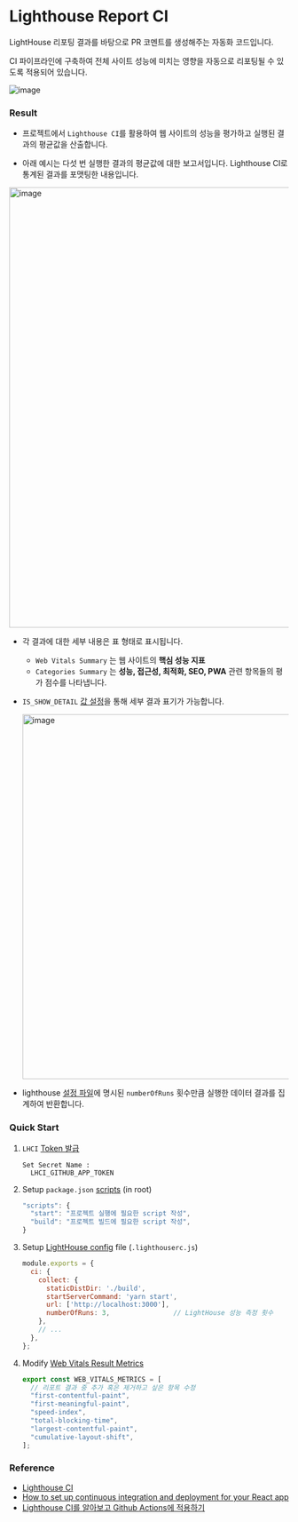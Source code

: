 # Lighthouse Report CI 

LightHouse 리포팅 결과를 바탕으로 PR 코멘트를 생성해주는 자동화 코드입니다.

CI 파이프라인에 구축하여 전체 사이트 성능에 미치는 영향을 자동으로 리포팅될 수 있도록 적용되어 있습니다. <br />

<img alt="image" src="https://github.com/ria-ahyoung/Tech-Lab/assets/136766625/59ff24b1-dc1d-4c02-96dc-cc43a37c207e">



### Result

- 프로젝트에서 `Lighthouse CI`를 활용하여 웹 사이트의 성능을 평가하고 실행된 결과의 평균값을 산출합니다.

- 아래 예시는 다섯 번 실행한 결과의 평균값에 대한 보고서입니다. Lighthouse CI로 통계된 결과를 포맷팅한 내용입니다.


<img width="793" alt="image" src="https://github.com/ria-ahyoung/lighthouse-report-ci/assets/136766625/885b5e4c-6ac9-4064-a583-8176e7935bc1">



- 각 결과에 대한 세부 내용은 표 형태로 표시됩니다.
  - `Web Vitals Summary` 는 웹 사이트의 **핵심 성능 지표**
  - `Categories Summary` 는 **성능, 접근성, 최적화, SEO, PWA** 관련 항목들의 평가 점수를 나타냅니다.
 
- `IS_SHOW_DETAIL` [값 설정](https://github.com/ria-ahyoung/lighthouse-report-ci/blob/main/.github/utils/report/static.js#L1)을 통해 세부 결과 표기가 가능합니다.

  <img width="657" alt="image" src="https://github.com/ria-ahyoung/lighthouse-report-ci/assets/136766625/1c846bbd-f5f1-4ca1-bc96-137f7374881b">


- lighthouse [설정 파일](https://github.com/ria-ahyoung/lighthouse-report-ci/blob/main/.lighthouserc.js#L7)에 명시된 `numberOfRuns` 횟수만큼 실행한 데이터 결과를 집계하여 반환합니다.

### Quick Start

1. `LHCI` [Token 발급](https://github.com/apps/lighthouse-ci) 
  
    ```
    Set Secret Name :
      LHCI_GITHUB_APP_TOKEN
    ```


3. Setup `package.json` [scripts](https://github.com/ria-ahyoung/lighthouse-report-ci/blob/main/package.json#L9-L10) (in root)

    ```js
    "scripts": {
      "start": "프로젝트 실행에 필요한 script 작성",
      "build": "프로젝트 빌드에 필요한 script 작성",
    }
    ```


3. Setup [LightHouse config](https://github.com/ria-ahyoung/lighthouse-report-ci/blob/main/.lighthouserc.js) file (`.lighthouserc.js`)

    ```js
    module.exports = {
      ci: {
        collect: {
          staticDistDir: './build',
          startServerCommand: 'yarn start',
          url: ['http://localhost:3000'],
          numberOfRuns: 3,                // LightHouse 성능 측정 횟수
        },
        // ...
      },
    };
    ```

4. Modify [Web Vitals Result Metrics](https://github.com/ria-ahyoung/lighthouse-report-ci/blob/main/.github/utils/report/DATA.js#L1-L8)

    ```js 
    export const WEB_VITALS_METRICS = [
      // 리포트 결과 중 추가 혹은 제거하고 싶은 항목 수정
      "first-contentful-paint",
      "first-meaningful-paint",
      "speed-index",
      "total-blocking-time",
      "largest-contentful-paint",
      "cumulative-layout-shift",
    ];
    ```

### Reference
 - [Lighthouse CI](https://github.com/GoogleChrome/lighthouse-ci)
 - [How to set up continuous integration and deployment for your React app](https://medium.com/free-code-camp/how-to-set-up-continuous-integration-and-deployment-for-your-react-app-d09ae4525250)
 - [Lighthouse CI를 알아보고 Github Actions에 적용하기](https://fe-developers.kakaoent.com/2022/220602-lighthouse-with-github-actions/)